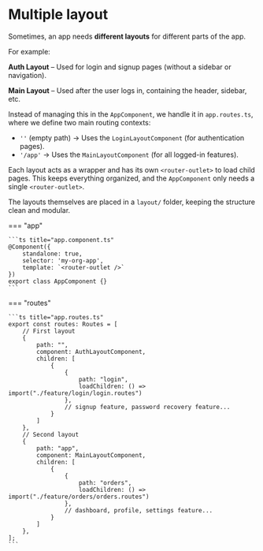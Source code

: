 # Multiple layout

Sometimes, an app needs **different layouts** for different parts of the app.

For example:

**Auth Layout** – Used for login and signup pages (without a sidebar or navigation).

**Main Layout** – Used after the user logs in, containing the header, sidebar, etc.

Instead of managing this in the `AppComponent`, we handle it in `app.routes.ts`, where we define
two main routing contexts:

- `''` (empty path) → Uses the `LoginLayoutComponent` (for authentication pages).
- `'/app'` → Uses the `MainLayoutComponent` (for all logged-in features).

Each layout acts as a wrapper and has its own `<router-outlet>` to load child pages.
This keeps everything organized, and the `AppComponent` only needs a single `<router-outlet>`.

The layouts themselves are placed in a `layout/` folder, keeping the structure clean and modular.

=== "app"

    ```ts title="app.component.ts"
    @Component({
        standalone: true,
        selector: 'my-org-app',
        template: `<router-outlet />`
    })
    export class AppComponent {}
    ```

=== "routes"

    ```ts title="app.routes.ts"
    export const routes: Routes = [
        // First layout
        {
            path: "",
            component: AuthLayoutComponent,
            children: [
                {
                    {
                        path: "login",
                        loadChildren: () => import("./feature/login/login.routes")
                    },
                    // signup feature, password recovery feature...
                }
            ]
        },
        // Second layout
        {
            path: "app",
            component: MainLayoutComponent,
            children: [
                {
                    {
                        path: "orders",
                        loadChildren: () => import("./feature/orders/orders.routes")
                    },
                    // dashboard, profile, settings feature...
                }
            ]
        },
    ];
    ```
